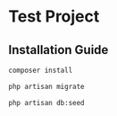 # **Test Project** 

## Installation Guide
```bash
composer install
```
```bash
php artisan migrate
```

```bash 
php artisan db:seed
```

